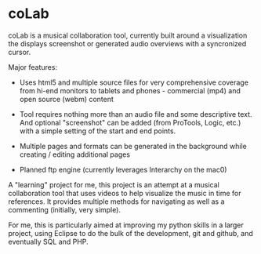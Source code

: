 coLab
=====
coLab is a musical collaboration tool, currently 
built around a visualization the displays screenshot 
or generated audio overviews with a syncronized cursor.

Major features:

* Uses html5 and multiple source files for very comprehensive coverage
  from hi-end monitors to tablets and phones - commercial (mp4) and
  open source (webm) content

* Tool requires nothing more than an audio file and some descriptive
  text.   And optional "screenshot" can be added (from ProTools, Logic,
  etc.) with a simple setting of the start and end points.

* Multiple pages and formats can be generated in the background while
  creating / editing additional pages

* Planned ftp engine (currently leverages Interarchy on the mac0)

A "learning" project for me, this project
is an attempt at a musical collaboration tool
that uses videos to help visualize the music
in time for references.  It provides multiple
methods for navigating as well as a commenting
(initially, very simple).

For me, this is particularly aimed at improving 
my python skills in a larger project, using 
Eclipse to do the bulk of the development, git
and github, and eventually SQL and PHP.

